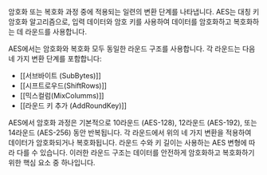 암호화 또는 복호화 과정 중에 적용되는 일련의 변환 단계를 나타냅니다. AES는 대칭 키 암호화 알고리즘으로, 입력 데이터와 암호 키를 사용하여 데이터를 암호화하고 복호화하는 데 라운드를 사용합니다.

AES에서는 암호화와 복호화 모두 동일한 라운드 구조를 사용합니다. 각 라운드는 다음 네 가지 변환 단계를 포함합니다:
- [[서브바이트 (SubBytes)]]
- [[시프트로우드(ShiftRows)]]
- [[믹스컬럼(MixColumms)]]
- [[라운드 키 추가 (AddRoundKey)]]


AES에서 암호화 과정은 기본적으로 10라운드 (AES-128), 12라운드 (AES-192), 또는 14라운드 (AES-256) 동안 반복됩니다. 각 라운드에서 위의 네 가지 변환을 적용하여 데이터가 암호화되거나 복호화됩니다. 라운드 수와 키 길이는 사용하는 AES 변형에 따라 다를 수 있습니다. 이러한 라운드 구조는 데이터를 안전하게 암호화하고 복호화하기 위한 핵심 요소 중 하나입니다.